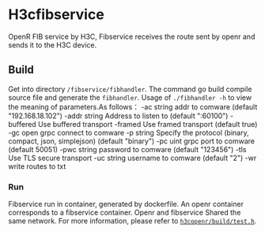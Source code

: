 # H3cfibservice
OpenR FIB service by H3C, Fibservice receives the route sent by openr and sends it to the H3C device.

## Build 
Get into directory `/fibservice/fibhandler`. The command go build compile source file and generate the `fibhandler`. Usage of `./fibhandler -h` to view the meaning of parameters.As follows： 
  -ac string
    	addr to comware (default "192.168.18.102")
  -addr string
    	Address to listen to (default ":60100")
  -buffered
    	Use buffered transport
  -framed
    	Use framed transport (default true)
  -gc
    	open grpc connect to comware
  -p string
    	Specify the protocol (binary, compact, json, simplejson) (default "binary")
  -pc uint
    	grpc port to comware (default 50051)
  -pwc string
    	password to comware (default "123456")
  -tls
    	Use TLS secure transport
  -uc string
    	username to comware (default "2")
  -wr
    	write routes to txt 
 ### Run
Fibservice run in container, generated by dockerfile. An openr container corresponds to a fibservice container. Openr and fibservice Shared the same network. For more information, please refer to [`h3copenr/build/test.h`](https://github.com/h3copen/h3copenr/blob/master/build/test.sh).
 
